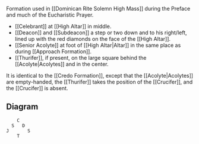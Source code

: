 Formation used in [[Dominican Rite Solemn High Mass]] during the Preface and much of the Eucharistic Prayer.

- [[Celebrant]] at [[High Altar]] in middle.
- [[Deacon]] and [[Subdeacon]] a step or two down and to his right/left, lined up with the red diamonds on the face of the [[High Altar]].
- [[Senior Acolyte]] at foot of [[High Altar|Altar]] in the same place as during [[Approach Formation]].
- [[Thurifer]], if present, on the large square behind the [[Acolyte|Acolytes]] and in the center.

It is identical to the [[Credo Formation]], except that the [[Acolyte|Acolytes]] are empty-handed, the [[Thurifer]] takes the position of the [[Crucifer]], and the [[Crucifer]] is absent.

## Diagram
```
    C
  S   D
J       S
    T
```